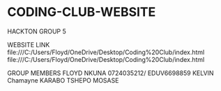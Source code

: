 # CODING-CLUB-WEBSITE
HACKTON GROUP 5

WEBSITE LINK
file:///C:/Users/Floyd/OneDrive/Desktop/Coding%20Club/index.html
file:///C:/Users/Floyd/OneDrive/Desktop/Coding%20Club/index.html

GROUP MEMBERS
FLOYD NKUNA 0724035212/ EDUV6698859
KELVIN
Chamayne
KARABO 
TSHEPO MOSASE
